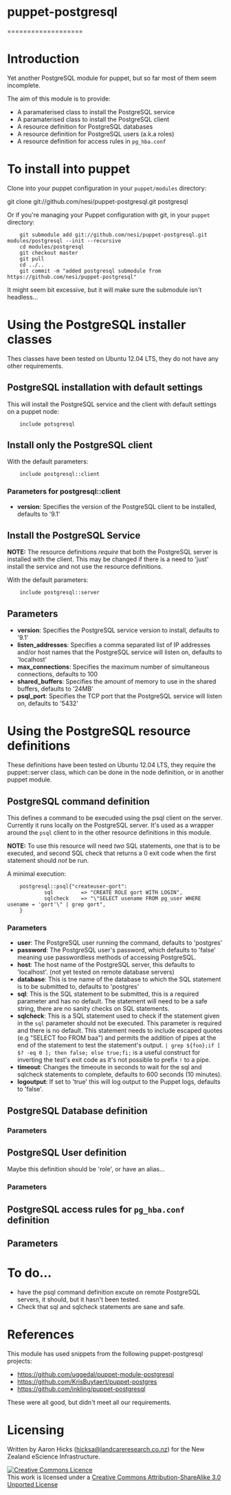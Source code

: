 # puppet-postgresql
===================

# Introduction

Yet another PostgreSQL module for puppet, but so far most of them seem incomplete.

The aim of this module is to provide:
* A paramaterised class to install the PostgreSQL service
* A paramaterised class to install the PostgreSQL client
* A resource definition for PostgreSQL databases
* A resource definition for PostgreSQL users (a.k.a roles)
* A resource definition for access rules in `pg_hba.conf`

# To install into puppet

Clone into your puppet configuration in your `puppet/modules` directory:

 git clone git://github.com/nesi/puppet-postgresql.git postgresql

Or if you're managing your Puppet configuration with git, in your `puppet` directory:

		git submodule add git://github.com/nesi/puppet-postgresql.git modules/postgresql --init --recursive
		cd modules/postgresql
		git checkout master
		git pull
		cd ../..
		git commit -m "added postgresql submodule from https://github.com/nesi/puppet-postgresql"

It might seem bit excessive, but it will make sure the submodule isn't headless...

# Using the PostgreSQL installer classes

Thes classes have been tested on Ubuntu 12.04 LTS, they do not have any other requirements.

## PostgreSQL installation with default settings

This will install the PostgreSQL service and the client with default settings on a puppet node:

		include potsgresql

## Install only the PostgreSQL client

With the default parameters:

		include postgresql::client

### Parameters for postgresql::client

* **version**: Specifies the version of the PostgreSQL client to be installed, defaults to '9.1'

## Install the PostgreSQL Service

**NOTE:** The resource definitions *require* that both the PostgreSQL server is installed with the client. This may be changed if there is a need to 'just' install the service and not use the resource definitions.

With the default parameters:

		include postgresql::server

## Parameters

* **version**: Specifies the PostgreSQL service version to install, defaults to '9.1'
* **listen_addresses**: Specifies a comma separated list of IP addresses and/or host names that the PostgreSQL service will listen on, defaults to 'localhost'
* **max_connections**: Specifies the maximum number of simultaneous connections, defaults to 100
* **shared_buffers**: Specifies the amount of memory to use in the shared buffers, defaults to '24MB'
* **psql_port**: Specifies the TCP port that the PostgreSQL service will listen on, defaults to '5432'

# Using the PostgreSQL resource definitions

These definitions have been tested on Ubuntu 12.04 LTS, they require the puppet::server class, which can be done in the node definition, or in another puppet module.

## PostgreSQL command definition

This defines a command to be execuded using the psql client on the server. Currently it runs locally on the PostgreSQL server. It's used as a wrapper around the `psql` client to in the other resource definitions in this module.

**NOTE:** To use this resource will need _two_ SQL statements, one that is to be executed, and second SQL check that returns a 0 exit code when the first statement should _not_ be run.

A minimal execution:

		postgresql::psql{"createuser-gort":
				sql      	=> "CREATE ROLE gort WITH LOGIN",
				sqlcheck 	=> "\"SELECT usename FROM pg_user WHERE usename = 'gort'\" | grep gort",
		}

### Parameters

* **user**: The PostgreSQL user running the command, defaults to 'postgres'
* **password**: The PostgreSQL user's password, which defaults to 'false' meaning use passwordless methods of accessing PostgreSQL.
* **host**: The host name of the PostgreSQL server, this defaults to 'localhost'. (not yet tested on remote database servers)
* **database**: This is tne name of the database to which the SQL statement is to be submitted to, defaults to 'postgres'
* **sql**: This is the SQL statement to be submitted, this is a required parameter and has no default. The statement will need to be a safe string, there are no sanity checks on SQL statements.
* **sqlcheck**: This is a SQL statement used to check if the statement given in the `sql` parameter should not be executed. This parameter is required and there is no default. This statement needs to include escaped quotes (e.g \"SELECT foo FROM baa\") and permits the addition of pipes at the end of the statement to test the statement's output. `| grep ${foo};if [ $? -eq 0 ]; then false; else true;fi;` is a useful construct for inverting the test's exit code as it's not possible to prefix `!` to a pipe.
* **timeout**: Changes the timeoute in seconds to wait for the sql and sqlcheck statements to complete, defaults to 600 seconds (10 minutes).
* **logoutput**: If set to 'true' this will log output to the Puppet logs, defaults to 'false'.

## PostgreSQL Database definition

### Parameters

## PostgreSQL User definition

Maybe this definition should be 'role', or have an alias...

### Parameters

## PostgreSQL access rules for `pg_hba.conf` definition

## Parameters

# To do...

* have the psql command definition excute on remote PostgreSQL servers, it should, but it hasn't been tested.
* Check that sql and sqlcheck statements are sane and safe.

# References

This module has used snippets from  the following puppet-postgresql projects:
* https://github.com/uggedal/puppet-module-postgresql 
* https://github.com/KrisBuytaert/puppet-postgres
* https://github.com/inkling/puppet-postgresql

These were all good, but didn't meet all our requirements.

# Licensing

Written by Aaron Hicks (hicksa@landcareresearch.co.nz) for the New Zealand eScience Infrastructure.

<a rel="license" href="http://creativecommons.org/licenses/by-sa/3.0/"><img alt="Creative Commons Licence" style="border-width:0" src="http://i.creativecommons.org/l/by-sa/3.0/88x31.png" /></a><br />This work is licensed under a <a rel="license" href="http://creativecommons.org/licenses/by-sa/3.0/">Creative Commons Attribution-ShareAlike 3.0 Unported License</a>
